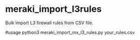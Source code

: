 # meraki_import_l3rules
Bulk import L3 firewall rules from CSV file.

#usage
python3 meraki_import_mx_l3_rules.py your_rules.csv

